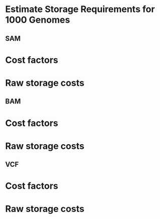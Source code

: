 # Estimate Storage Requirements for 1000 Genomes
## SAM
# Cost factors
# Raw storage costs

## BAM
# Cost factors
# Raw storage costs

## VCF
# Cost factors
# Raw storage costs

 
